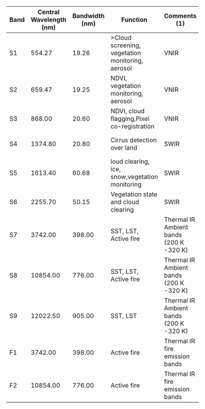 | Band | Central Wavelength (nm) | Bandwidth (nm) | Function                                          | Comments (1)                            | Comments (2)                            | Resolution (meters) |
| ---- | ----------------------- | -------------- | ------------------------------------------------- | --------------------------------------- | --------------------------------------- | ------------------- |
| S1   | 554.27                  | 19.26          | \>Cloud screening, vegetation monitoring, aerosol | VNIR                                    | Solar Reflectance Bands                 | 500                 |
| S2   | 659.47                  | 19.25          | NDVI, vegetation monitoring, aerosol              | VNIR                                    | Solar Reflectance Bands                 | 500                 |
| S3   | 868.00                  | 20.60          | NDVI, cloud flagging,Pixel co-registration        | VNIR                                    | Solar Reflectance Bands                 | 500                 |
| S4   | 1374.80                 | 20.80          | Cirrus detection over land                        | SWIR                                    | Solar Reflectance Bands                 | 500                 |
| S5   | 1613.40                 | 60.68          | loud clearing, ice, snow,vegetation monitoring    | SWIR                                    | Solar Reflectance Bands                 | 500                 |
| S6   | 2255.70                 | 50.15          | Vegetation state and cloud clearing               | SWIR                                    | Solar Reflectance Bands                 | 500                 |
| S7   | 3742.00                 | 398.00         | SST, LST, Active fire                             | Thermal IR Ambient bands (200 K -320 K) | Thermal IR Ambient bands (200 K -320 K) | 1000                |
| S8   | 10854.00                | 776.00         | SST, LST, Active fire                             | Thermal IR Ambient bands (200 K -320 K) | Thermal IR Ambient bands (200 K -320 K) | 1000                |
| S9   | 12022.50                | 905.00         | SST, LST                                          | Thermal IR Ambient bands (200 K -320 K) | Thermal IR Ambient bands (200 K -320 K) | 1000                |
| F1   | 3742.00                 | 398.00         | Active fire                                       | Thermal IR fire emission bands          | Thermal IR fire emission bands          | 1000                |
| F2   | 10854.00                | 776.00         | Active fire                                       | Thermal IR fire emission bands          | Thermal IR fire emission bands          | 1000                |